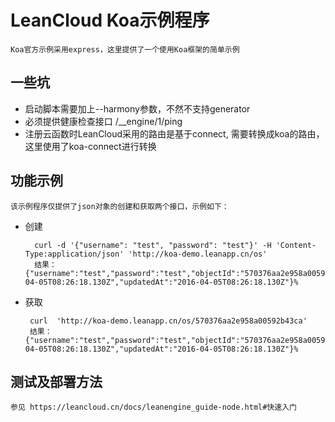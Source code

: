 # LeanCloud Koa示例程序

    Koa官方示例采用express，这里提供了一个使用Koa框架的简单示例

## 一些坑

- 启动脚本需要加上--harmony参数，不然不支持generator
- 必须提供健康检查接口 /__engine/1/ping
- 注册云函数时LeanCloud采用的路由是基于connect, 需要转换成koa的路由，这里使用了koa-connect进行转换

## 功能示例
    该示例程序仅提供了json对象的创建和获取两个接口，示例如下：
- 创建
    
    ```
      curl -d '{"username": "test", "password": "test"}' -H 'Content-Type:application/json' 'http://koa-demo.leanapp.cn/os'
      结果：{"username":"test","password":"test","objectId":"570376aa2e958a00592b43ca","createdAt":"2016-04-05T08:26:18.130Z","updatedAt":"2016-04-05T08:26:18.130Z"}%
    ```
- 获取

    ```
     curl  'http://koa-demo.leanapp.cn/os/570376aa2e958a00592b43ca'
     结果：{"username":"test","password":"test","objectId":"570376aa2e958a00592b43ca","createdAt":"2016-04-05T08:26:18.130Z","updatedAt":"2016-04-05T08:26:18.130Z"}%
    ```

## 测试及部署方法
    参见 https://leancloud.cn/docs/leanengine_guide-node.html#快速入门